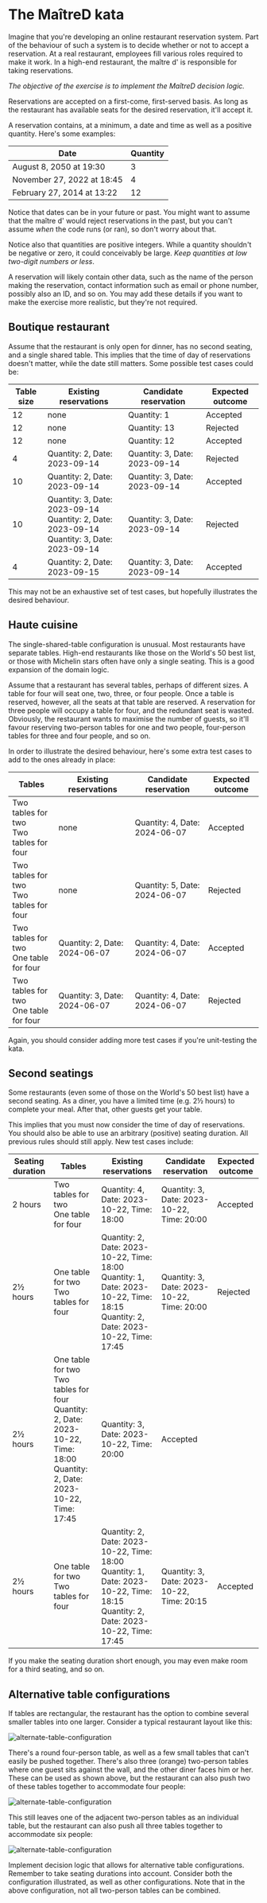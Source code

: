 # The MaîtreD kata

Imagine that you're developing an online restaurant reservation system. Part of the behaviour of such a system is to decide whether or not to accept a reservation. At a real restaurant, employees fill various roles required to make it work. In a high-end restaurant, the maître d' is responsible for taking reservations.

*The objective of the exercise is to implement the MaîtreD decision logic.*

Reservations are accepted on a first-come, first-served basis. As long as the restaurant has available seats for the desired reservation, it'll accept it.

A reservation contains, at a minimum, a date and time as well as a positive quantity. Here's some examples:

| Date |	Quantity |
|--|--|
|August 8, 2050 at 19:30|	3|
|November 27, 2022 at 18:45|	4|
|February 27, 2014 at 13:22|	12|

Notice that dates can be in your future or past. You might want to assume that the maître d' would reject reservations in the past, but you can't assume _when_ the code runs (or ran), so don't worry about that. 

Notice also that quantities are positive integers. While a quantity shouldn't be negative or zero, it could conceivably be large. _Keep quantities at low two-digit numbers or less_.

A reservation will likely contain other data, such as the name of the person making the reservation, contact information such as email or phone number, possibly also an ID, and so on. You may add these details if you want to make the exercise more realistic, but they're not required.

## Boutique restaurant
Assume that the restaurant is only open for dinner, has no second seating, and a single shared table. This implies that the time of day of reservations doesn't matter, while the date still matters. Some possible test cases could be:

|Table size|	Existing reservations|	Candidate reservation|	Expected outcome|
|--|--|--|--|
|12|	none|	Quantity: 1|	Accepted|
|12|	none|	Quantity: 13|	Rejected|
|12|	none|	Quantity: 12|	Accepted|
|4|	Quantity: 2, Date: 2023-09-14|	Quantity: 3, Date: 2023-09-14|	Rejected|
|10|	Quantity: 2, Date: 2023-09-14|	Quantity: 3, Date: 2023-09-14|	Accepted|
|10|Quantity: 3, Date: 2023-09-14<br>Quantity: 2, Date: 2023-09-14 <br>Quantity: 3, Date: 2023-09-14|	Quantity: 3, Date: 2023-09-14|	Rejected|
|4|	Quantity: 2, Date: 2023-09-15|	Quantity: 3, Date: 2023-09-14|	Accepted|

This may not be an exhaustive set of test cases, but hopefully illustrates the desired behaviour.

## Haute cuisine

The single-shared-table configuration is unusual. Most restaurants have separate tables. High-end restaurants like those on the World's 50 best list, or those with Michelin stars often have only a single seating. This is a good expansion of the domain logic.

Assume that a restaurant has several tables, perhaps of different sizes. A table for four will seat one, two, three, or four people. Once a table is reserved, however, all the seats at that table are reserved. A reservation for three people will occupy a table for four, and the redundant seat is wasted. Obviously, the restaurant wants to maximise the number of guests, so it'll favour reserving two-person tables for one and two people, four-person tables for three and four people, and so on.

In order to illustrate the desired behaviour, here's some extra test cases to add to the ones already in place:

|Tables|	Existing reservations|	Candidate reservation|	Expected outcome|
|--|--|--|--|
|Two tables for two<br>Two tables for four|	none|	Quantity: 4, Date: 2024-06-07 |	Accepted|
|Two tables for two <br>Two tables for four|	none|	Quantity: 5, Date: 2024-06-07|	Rejected|
|Two tables for two<br>One table for four|	Quantity: 2, Date: 2024-06-07|	Quantity: 4, Date: 2024-06-07|	Accepted|
|Two tables for two<br>One table for four|	Quantity: 3, Date: 2024-06-07|	Quantity: 4, Date: 2024-06-07|	Rejected|

Again, you should consider adding more test cases if you're unit-testing the kata.

## Second seatings

Some restaurants (even some of those on the World's 50 best list) have a second seating. As a diner, you have a limited time (e.g. 2½ hours) to complete your meal. After that, other guests get your table.

This implies that you must now consider the time of day of reservations. You should also be able to use an arbitrary (positive) seating duration. All previous rules should still apply. New test cases include:

|Seating duration|	Tables|	Existing reservations|	Candidate reservation|	Expected outcome|
|--|--|--|--|--|
|2 hours|	Two tables for two <br> One table for four|	Quantity: 4, Date: 2023-10-22, Time: 18:00|	Quantity: 3, Date: 2023-10-22, Time: 20:00|	Accepted|
|2½ hours|	One table for two<br>Two tables for four|	Quantity: 2, Date: 2023-10-22, Time: 18:00<br>Quantity: 1, Date: 2023-10-22, Time: 18:15<br>Quantity: 2, Date: 2023-10-22, Time: 17:45|	Quantity: 3, Date: 2023-10-22, Time: 20:00|	Rejected|
|2½ hours|	One table for two<br>Two tables for four	Quantity: 2, Date: 2023-10-22, Time: 18:00<br>Quantity: 2, Date: 2023-10-22, Time: 17:45|	Quantity: 3, Date: 2023-10-22, Time: 20:00|	Accepted|
|2½ hours|	One table for two<br>Two tables for four|	Quantity: 2, Date: 2023-10-22, Time: 18:00<br>Quantity: 1, Date: 2023-10-22, Time: 18:15<br>Quantity: 2, Date: 2023-10-22, Time: 17:45|	Quantity: 3, Date: 2023-10-22, Time: 20:15|	Accepted|

If you make the seating duration short enough, you may even make room for a third seating, and so on.

## Alternative table configurations

If tables are rectangular, the restaurant has the option to combine several smaller tables into one larger. Consider a typical restaurant layout like this:

![alternate-table-configuration](https://blog.ploeh.dk/content/binary/restaurant-configuration-with-three-individual-two-person-tables.png)

There's a round four-person table, as well as a few small tables that can't easily be pushed together. There's also three (orange) two-person tables where one guest sits against the wall, and the other diner faces him or her. These can be used as shown above, but the restaurant can also push two of these tables together to accommodate four people:

![alternate-table-configuration](https://blog.ploeh.dk/content/binary/restaurant-configuration-with-two-two-person-tables-combined.png)

This still leaves one of the adjacent two-person tables as an individual table, but the restaurant can also push all three tables together to accommodate six people:


![alternate-table-configuration](https://blog.ploeh.dk/content/binary/restaurant-configuration-with-all-two-person-tables-combined.png)

Implement decision logic that allows for alternative table configurations. Remember to take seating durations into account. Consider both the configuration illustrated, as well as other configurations. Note that in the above configuration, not all two-person tables can be combined.